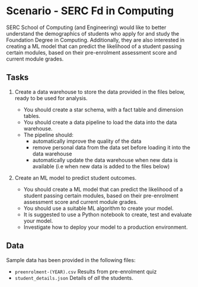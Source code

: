 # Scenario - SERC Fd in Computing

SERC School of Computing (and Engineering) would like to better understand the demographics of students who apply for and study the Foundation Degree in Computing. Additionally, they are also interested in creating a ML model that can predict the likelihood of a student passing certain modules, based on their pre-enrolment assessment score and current module grades.

## Tasks

1. Create a data warehouse to store the data provided in the files below, ready to be used for analysis. 
   - You should create a star schema, with a fact table and dimension tables.
   - You should create a data pipeline to load the data into the data warehouse.
   - The pipeline should:
      - automatically improve the quality of the data
      - remove personal data from the data set before loading it into the data warehouse
      - automatically update the data warehouse when new data is available (i.e when new data is added to the files below)

2. Create an ML model to predict student outcomes.
    - You should create a ML model that can predict the likelihood of a student passing certain modules, based on their pre-enrolment assessment score and current module grades.
    - You should use a suitable ML algorithm to create your model.
    - It is suggested to use a Python notebook to create, test and evaluate your model.
    - Investigate how to deploy your model to a production environment.

## Data

Sample data has been provided in the following files:

- `preenrolment-(YEAR).csv` Results from pre-enrolment quiz
- `student_details.json` Details of _all_ the students.
